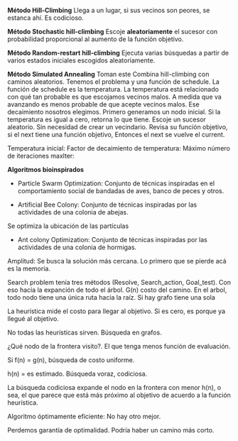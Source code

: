 
**Método Hill-Climbing**
Llega a un lugar, si sus vecinos son peores, se estanca ahí. Es codicioso. 

**Método Stochastic hill-climbing**
Escoje **aleatoriamente** el sucesor con probabilidad proporcional al aumento de la función objetivo. 

**Método Random-restart hill-climbing**
Ejecuta varias búsquedas a partir de varios estados iniciales escogidos aleatoriamente. 

**Método Simulated Annealing** Toman este 
Combina hill-climbing con caminos aleatorios.
Tenemos el problema y una función de schedule. La función de schedule es la temperatura. La temperatura está relacionado con qué tan probable es que escojamos vecinos malos. A medida que va avanzando es menos probable de que acepte vecinos malos. Ese decaimiento nosotros elegimos.
Primero generamos un nodo inicial. Si la temperatura es igual a cero, retorna lo que tiene. Escoje un sucesor aleatorio. Sin necesidad de crear un vecindario. Revisa su función objetivo, si el next tiene una función objetivo, Entonces el next se vuelve el current.

Temperatura inicial:
Factor de decaimiento de temperatura:
Máximo número de iteraciones maxlter:















**Algoritmos bioinspirados**

 - Particle Swarm Optimization: Conjunto de técnicas inspiradas en el comportamiento social de bandadas de aves, banco de peces y otros. 
 
 - Artificial Bee Colony: Conjunto de técnicas inspiradas por las actividades de una colonia de abejas. 
 
 Se optimiza la ubicación de las partículas 














 - Ant colony Optimization: Conjunto de técnicas inspiradas por las actividades de una colonia de hormigas.

Amplitud: Se busca la solución más cercana. Lo primero que se pierde acá es la memoria.  

Search problem tenía tres métodos (Resolve, Search_action, Goal_test). Con eso hacía la expanción de todo el árbol. 
G(n) costo del camino. En el arbol, todo nodo tiene una única ruta hacia la raíz. Si hay grafo tiene una sola 

La heurística mide el costo para llegar al objetivo. Si es cero, es porque ya llegué al objetivo.


No todas las heurísticas sirven.
Búsqueda en grafos.

¿Qué nodo de la frontera visito?. El que tenga menos función de evaluación.

Si f(n) = g(n), búsqueda de costo uniforme. 

h(n) = es estimado. Búsqueda voraz, codiciosa.

La búsqueda codiciosa expande el nodo en la frontera con menor h(n), o sea, el que parece que está más próximo al objetivo de acuerdo a la función heurística.

Algoritmo óptimamente eficiente: No hay otro mejor. 

Perdemos garantía de optimalidad. Podría haber un camino más corto. 


<!--stackedit_data:
eyJoaXN0b3J5IjpbLTExNjk5MzI3NjUsLTE5NjgzMDgxNjcsOD
Y2Njk0MjI2LC0xNTAzOTIzOTQyLC0xMzY5MTY2ODA4LC0zMjQ5
MDQwODgsMTYxNzc5OTk5MCwtNjAyMTQ2NzExXX0=
-->